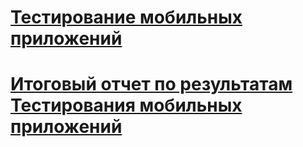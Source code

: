 # [Тестирование мобильных приложений](https://docs.google.com/spreadsheets/d/1wkNCCtiGh2E8ShCaxdNPiW2pE1YTmVJIK620VuAWe3k/edit?usp=sharing)

# [Итоговый отчет по результатам Тестирования мобильных приложений](https://docs.google.com/document/d/1EAoxQ9oNCARkzy9sKiJCg7g-yuuQDZVn/edit?usp=drive_link&rtpof=true&sd=true)
